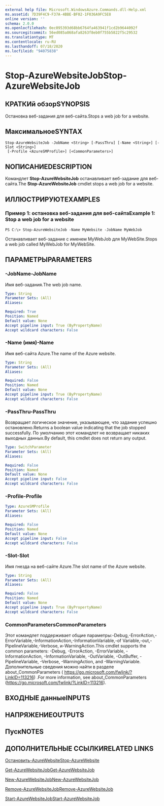 ```yaml
---
external help file: Microsoft.WindowsAzure.Commands.dll-Help.xml
ms.assetid: 7D39F4C9-F37A-4BBE-BF02-1F036A9FC5E8
online version: ''
schema: 2.0.0
ms.openlocfilehash: 0ec095393d68bb6764fa463941f1cd2b9644092f
ms.sourcegitcommit: 56ed085a868afa8263f8eb0f755b5822f5c29532
ms.translationtype: MT
ms.contentlocale: ru-RU
ms.lasthandoff: 07/18/2020
ms.locfileid: "94075838"
---
```

# <span data-ttu-id="0af09-101">Stop-AzureWebsiteJob</span><span class="sxs-lookup"><span data-stu-id="0af09-101">Stop-AzureWebsiteJob</span></span>

## <span data-ttu-id="0af09-102">КРАТКИй обзор</span><span class="sxs-lookup"><span data-stu-id="0af09-102">SYNOPSIS</span></span>
<span data-ttu-id="0af09-103">Остановка веб-задания для веб-сайта.</span><span class="sxs-lookup"><span data-stu-id="0af09-103">Stops a web job for a website.</span></span>

## <span data-ttu-id="0af09-104">Максимальное</span><span class="sxs-lookup"><span data-stu-id="0af09-104">SYNTAX</span></span>

```
Stop-AzureWebsiteJob -JobName <String> [-PassThru] [-Name <String>] [-Slot <String>]
 [-Profile <AzureSMProfile>] [<CommonParameters>]
```

## <span data-ttu-id="0af09-105">NОПИСАНИЕ</span><span class="sxs-lookup"><span data-stu-id="0af09-105">DESCRIPTION</span></span>
<span data-ttu-id="0af09-106">Командлет **Stop-AzureWebsiteJob** останавливает веб-задание для веб-сайта.</span><span class="sxs-lookup"><span data-stu-id="0af09-106">The **Stop-AzureWebsiteJob** cmdlet stops a web job for a website.</span></span>

## <span data-ttu-id="0af09-107">ИЛЛЮСТРИРУЮТ</span><span class="sxs-lookup"><span data-stu-id="0af09-107">EXAMPLES</span></span>

### <span data-ttu-id="0af09-108">Пример 1: остановка веб-задания для веб-сайта</span><span class="sxs-lookup"><span data-stu-id="0af09-108">Example 1: Stop a web job for a website</span></span>
```
PS C:\> Stop-AzureWebsiteJob -Name MyWebsite -JobName MyWebJob
```

<span data-ttu-id="0af09-109">Останавливает веб-задание с именем MyWebJob для MyWebSite.</span><span class="sxs-lookup"><span data-stu-id="0af09-109">Stops a web job called MyWebJob for MyWebSite.</span></span>

## <span data-ttu-id="0af09-110">ПАРАМЕТРЫ</span><span class="sxs-lookup"><span data-stu-id="0af09-110">PARAMETERS</span></span>

### <span data-ttu-id="0af09-111">-JobName</span><span class="sxs-lookup"><span data-stu-id="0af09-111">-JobName</span></span>
<span data-ttu-id="0af09-112">Имя веб-задания.</span><span class="sxs-lookup"><span data-stu-id="0af09-112">The web job name.</span></span>

```yaml
Type: String
Parameter Sets: (All)
Aliases: 

Required: True
Position: Named
Default value: None
Accept pipeline input: True (ByPropertyName)
Accept wildcard characters: False
```

### <span data-ttu-id="0af09-113">-Name (имя)</span><span class="sxs-lookup"><span data-stu-id="0af09-113">-Name</span></span>
<span data-ttu-id="0af09-114">Имя веб-сайта Azure.</span><span class="sxs-lookup"><span data-stu-id="0af09-114">The name of the Azure website.</span></span>

```yaml
Type: String
Parameter Sets: (All)
Aliases: 

Required: False
Position: Named
Default value: None
Accept pipeline input: True (ByPropertyName)
Accept wildcard characters: False
```

### <span data-ttu-id="0af09-115">-PassThru</span><span class="sxs-lookup"><span data-stu-id="0af09-115">-PassThru</span></span>
<span data-ttu-id="0af09-116">Возвращает логическое значение, указывающее, что задание успешно остановлено.</span><span class="sxs-lookup"><span data-stu-id="0af09-116">Returns a boolean value indicating that the job stopped successfully.</span></span>
<span data-ttu-id="0af09-117">По умолчанию этот командлет не возвращает никаких выходных данных.</span><span class="sxs-lookup"><span data-stu-id="0af09-117">By default, this cmdlet does not return any output.</span></span>

```yaml
Type: SwitchParameter
Parameter Sets: (All)
Aliases: 

Required: False
Position: Named
Default value: None
Accept pipeline input: False
Accept wildcard characters: False
```

### <span data-ttu-id="0af09-118">-Profile</span><span class="sxs-lookup"><span data-stu-id="0af09-118">-Profile</span></span>
```yaml
Type: AzureSMProfile
Parameter Sets: (All)
Aliases: 

Required: False
Position: Named
Default value: None
Accept pipeline input: False
Accept wildcard characters: False
```

### <span data-ttu-id="0af09-119">-Slot</span><span class="sxs-lookup"><span data-stu-id="0af09-119">-Slot</span></span>
<span data-ttu-id="0af09-120">Имя гнезда на веб-сайте Azure.</span><span class="sxs-lookup"><span data-stu-id="0af09-120">The slot name of the Azure website.</span></span>

```yaml
Type: String
Parameter Sets: (All)
Aliases: 

Required: False
Position: Named
Default value: None
Accept pipeline input: True (ByPropertyName)
Accept wildcard characters: False
```

### <span data-ttu-id="0af09-121">CommonParameters</span><span class="sxs-lookup"><span data-stu-id="0af09-121">CommonParameters</span></span>
<span data-ttu-id="0af09-122">Этот командлет поддерживает общие параметры:-Debug,-ErrorAction,-ErrorVariable,-InformationAction,-InformationVariable,-of Variable,-out,-PipelineVariable,-Verbose, и-WarningAction.</span><span class="sxs-lookup"><span data-stu-id="0af09-122">This cmdlet supports the common parameters: -Debug, -ErrorAction, -ErrorVariable, -InformationAction, -InformationVariable, -OutVariable, -OutBuffer, -PipelineVariable, -Verbose, -WarningAction, and -WarningVariable.</span></span> <span data-ttu-id="0af09-123">Дополнительные сведения можно найти в разделе about_CommonParameters ( https://go.microsoft.com/fwlink/?LinkID=113216) .</span><span class="sxs-lookup"><span data-stu-id="0af09-123">For more information, see about_CommonParameters (https://go.microsoft.com/fwlink/?LinkID=113216).</span></span>

## <span data-ttu-id="0af09-124">ВХОДНЫЕ данные</span><span class="sxs-lookup"><span data-stu-id="0af09-124">INPUTS</span></span>

## <span data-ttu-id="0af09-125">НАПРЯЖЕНИЕ</span><span class="sxs-lookup"><span data-stu-id="0af09-125">OUTPUTS</span></span>

## <span data-ttu-id="0af09-126">Пуск</span><span class="sxs-lookup"><span data-stu-id="0af09-126">NOTES</span></span>

## <span data-ttu-id="0af09-127">ДОПОЛНИТЕЛЬНЫЕ ССЫЛКИ</span><span class="sxs-lookup"><span data-stu-id="0af09-127">RELATED LINKS</span></span>

[<span data-ttu-id="0af09-128">Остановить-AzureWebsite</span><span class="sxs-lookup"><span data-stu-id="0af09-128">Stop-AzureWebsite</span></span>](./Stop-AzureWebsite.md)

[<span data-ttu-id="0af09-129">Get-AzureWebsiteJob</span><span class="sxs-lookup"><span data-stu-id="0af09-129">Get-AzureWebsiteJob</span></span>](./Get-AzureWebsiteJob.md)

[<span data-ttu-id="0af09-130">New-AzureWebsiteJob</span><span class="sxs-lookup"><span data-stu-id="0af09-130">New-AzureWebsiteJob</span></span>](./New-AzureWebsiteJob.md)

[<span data-ttu-id="0af09-131">Remove-AzureWebsiteJob</span><span class="sxs-lookup"><span data-stu-id="0af09-131">Remove-AzureWebsiteJob</span></span>](./Remove-AzureWebsiteJob.md)

[<span data-ttu-id="0af09-132">Start-AzureWebsiteJob</span><span class="sxs-lookup"><span data-stu-id="0af09-132">Start-AzureWebsiteJob</span></span>](./Start-AzureWebsiteJob.md)


